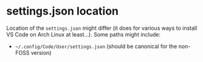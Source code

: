 # settings.json location
Location of the `settings.json` might differ (it does for various ways to install VS Code on Arch
Linux at least&hellip;). Some paths might include:
  * `~/.config/Code/User/settings.json`  (should be canonical for the non-FOSS version)
